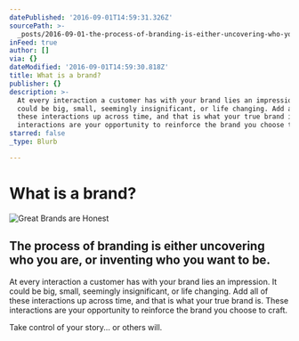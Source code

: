 ```yaml
---
datePublished: '2016-09-01T14:59:31.326Z'
sourcePath: >-
  _posts/2016-09-01-the-process-of-branding-is-either-uncovering-who-you-are-or.md
inFeed: true
author: []
via: {}
dateModified: '2016-09-01T14:59:30.818Z'
title: What is a brand?
publisher: {}
description: >-
  At every interaction a customer has with your brand lies an impression. It
  could be big, small, seemingly insignificant, or life changing. Add all of
  these interactions up across time, and that is what your true brand is. These
  interactions are your opportunity to reinforce the brand you choose to craft.
starred: false
_type: Blurb

---
```

# What is a brand?
![Great Brands are Honest](https://the-grid-user-content.s3-us-west-2.amazonaws.com/6bfee1ea-cf81-425b-995a-ad3a3f767f27.jpg)

## **The process of branding is either uncovering who you are, or inventing who you want to be.**

At every interaction a customer has with your brand lies an impression. It could be big, small, seemingly insignificant, or life changing. Add all of these interactions up across time, and that is what your true brand is. These interactions are your opportunity to reinforce the brand you choose to craft.

Take control of your story... or others will.